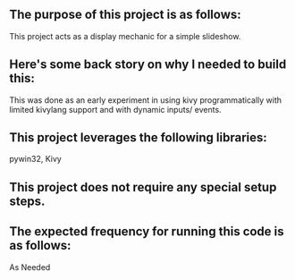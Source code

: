 ## The purpose of this project is as follows:
This project acts as a display mechanic for a simple slideshow. 
## Here's some back story on why I needed to build this:
This was done as an early experiment in using kivy programmatically with limited kivylang support and with dynamic inputs/ events. 
## This project leverages the following libraries:
pywin32, Kivy
## This project does not require any special setup steps.

## The expected frequency for running this code is as follows:
As Needed